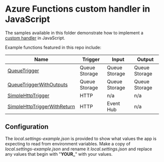 # Azure Functions custom handler in JavaScript

The samples available in this folder demonstrate how to implement a [custom handler](https://docs.microsoft.com/azure/azure-functions/functions-custom-handlers) in JavaScript.

Example functions featured in this repo include:

| Name | Trigger | Input | Output |
|------|---------|-------|--------|
| [QueueTrigger](./queuetrigger) | Queue Storage | Queue Storage | Queue Storage |
| [QueueTriggerWithOutputs](./queuetriggerwithoutputs) | Queue Storage | Queue Storage | Queue Storage |
| [SimpleHttpTrigger](./simplehttptrigger) | HTTP | n/a   | n/a |
| [SimpleHttpTriggerWithReturn](./SimpleHttpTriggerWithReturn) | HTTP | Event Hub | n/a |

## Configuration

The *local.settings-example.json* is provided to show what values the app is expecting to read from environment variables. Make a copy of *local.settings-example.json* and rename it *local.settings.json* and replace any values that begin with "**YOUR_**" with your values.
